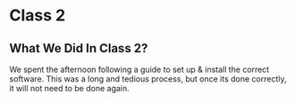 # Class 2 

## What We Did In Class  2?

We spent the afternoon following a guide to set up & install the correct software. 
This was a long and tedious process, but once its done correctly, it will not need to be done again.

